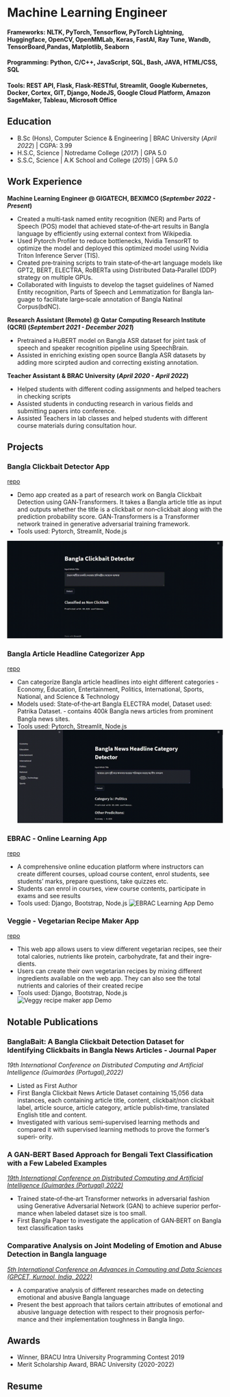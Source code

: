 # Machine Learning Engineer

#### Frameworks: NLTK, PyTorch, Tensorflow, PyTorch Lightning, Huggingface, OpenCV, OpenMMLab, Keras, FastAI, Ray Tune, Wandb, TensorBoard,Pandas, Matplotlib, Seaborn
#### Programming: Python, C/C++, JavaScript, SQL, Bash, JAVA, HTML/CSS, SQL
#### Tools: REST API, Flask, Flask‑RESTful, Streamlit, Google Kubernetes, Docker, Cortex, GIT, Django, NodeJS, Google Cloud Platform, Amazon SageMaker, Tableau, Microsoft Office

## Education
- B.Sc (Hons), Computer Science & Engineering | BRAC University (_April 2022_)	| CGPA: 3.99							       		
- H.S.C, Science	| Notredame College (_2017_) | GPA 5.0	 			        		
- S.S.C, Science | A.K School and College (_2015_) | GPA 5.0

## Work Experience
**Machine Learning Engineer @ GIGATECH, BEXIMCO (_September 2022 - Present_)**
- Created a multi‑task named entity recognition (NER) and Parts of Speech (POS) model that achieved state‑of‑the‑art results in Bangla language
by efficiently using external context from Wikipedia. 
- Used Pytorch Profiler to reduce bottlenecks, Nvidia TensorRT to optimize the model and deployed this optimized model using Nvidia Triton Inference Server (TIS).
- Created pre‑training scripts to train state‑of‑the‑art language models like GPT2, BERT, ELECTRA, RoBERTa using Distributed Data‑Parallel (DDP)
strategy on multiple GPUs.
- Collaborated with linguists to develop the tagset guidelines of Named Entity recognition, Parts of Speech and Lemmatization for Bangla lan‑
guage to facilitate large‑scale annotation of Bangla Natinal Corpus(bdNC).

**Research Assistant (Remote) @ Qatar Computing Research Institute (QCRI) (_Septembert 2021 - December 2021_)**
- Pretrained a HuBERT model on Bangla ASR dataset for joint task of speech and speaker recognition pipeline using SpeechBrain.
- Assisted in enriching existing open source Bangla ASR datasets by adding more scirpted audion and correcting existing annotation.

**Teacher Assistant & BRAC University (_April 2020 - April 2022_)**
- Helped students with different coding assignments and helped teachers in checking scripts
- Assisted students in conducting research in various fields and submitting papers into conference.
- Assisted Teachers in lab classes and helped students with different course materials during consultation hour.

## Projects
### Bangla Clickbait Detector App
[repo](https://github.com/MotaharMahtab/Bangla-Clickbait-Detector-App)
-  Demo app created as a part of research work on Bangla Clickbait Detection using GAN‑Transformers. It takes a Bangla article title as input and
outputs whether the title is a clickbait or non‑clickbait along with the prediction probability score. GAN‑Transformers is a Transformer network
trained in generative adversarial training framework.
- Tools used: Pytorch, Streamlit, Node.js

![clickbait_detection_demo](/assets/img/clickbait_detection_demo.gif)

### Bangla Article Headline Categorizer App
[repo](https://github.com/MotaharMahtab/Bangla-Headline-Categorizer-App)

- Can categorize Bangla article headlines into eight different categories ‑ Economy, Education, Entertainment, Politics, International, Sports,
National, and Science & Technology
- Models used: State‑of‑the‑art Bangla ELECTRA model, Dataset used: Patrika Dataset. ‑ contains 400𝑘 Bangla news articles from prominent
Bangla news sites.
- Tools used: Pytorch, Streamlit, Node.js
![Headline Categorizer Demo](/assets/img/headline_detector_demo.gif)

### EBRAC ‑ Online Learning App
[repo](https://github.com/MotaharMahtab/EBRAC)

- A comprehensive online education platform where instructors can create different courses, upload course content, enrol students, see students’
marks, prepare questions, take quizzes etc.
- Students can enrol in courses, view course contents, participate in exams and see results
- Tools used: Django, Bootstrap, Node.js
![EBRAC Learning App Demo](/assets/img/Functionalities.gif)

### Veggie - Vegetarian Recipe Maker App
[repo](https://github.com/MotaharMahtab/django_vegetarian_recipe)

- This web app allows users to view different vegetarian recipes, see their total calories, nutrients like protein, carbohydrate, fat and their ingre‑
dients.
- Users can create their own vegetarian recipes by mixing different ingredients available on the web app. They can also see the total nutrients
and calories of their created recipe
- Tools used: Django, Bootstrap, Node.js
![Veggy recipe maker app Demo](/assets/img/Functionalities_recipe.gif)

## Notable Publications
### BanglaBait: A Bangla Clickbait Detection Dataset for Identifying Clickbaits in Bangla News Articles ‑ Journal Paper
<em>19th International Conference on Distributed Computing and Artificial Intelligence (Guimarães (Portugal),2022)</em>
- Listed as First Author
- First Bangla Clickbait News Article Dataset containing 15,056 data instances, each containing article title, content, clickbait/non clickbait label,
article source, article category, article publish‑time, translated English title and content.
- Investigated with various semi‑supervised learning methods and compared it with supervised learning methods to prove the former’s superi‑
ority.

### A GAN‑BERT Based Approach for Bengali Text Classification with a Few Labeled Examples
[<em>19th International Conference on Distributed Computing and Artificial Intelligence (Guimarães (Portugal),2022)</em>](https://link.springer.com/chapter/10.1007/978-3-031-20859-1_3)
- Trained state‑of‑the‑art Transformer networks in adversarial fashion using Generative Adversarial Network (GAN) to achieve superior perfor‑
mance when labeled dataset size is too small.
- First Bangla Paper to investigate the application of GAN‑BERT on Bangla text classification tasks

### Comparative Analysis on Joint Modeling of Emotion and Abuse Detection in Bangla language
[<em>5th International Conference on Advances in Computing and Data Sciences (GPCET, Kurnool, India, 2022)</em>](https://link.springer.com/chapter/10.1007/978-3-031-12641-3_17)
- A comparative analysis of different researches made on detecting emotional and abusive Bangla language
- Present the best approach that tailors certain attributes of emotional and abusive language detection with respect to their prognosis perfor‑
mance and their implementation toughness in Bangla lingo.

## Awards
- Winner, BRACU Intra University Programming Contest 2019
- Merit Scholarship Award, BRAC University  (2020-2022)

## Resume

